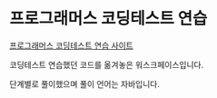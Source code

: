 # 프로그래머스 코딩테스트 연습

[프로그래머스 코딩테스트 연습 사이트](https://programmers.co.kr/learn/challenges)

코딩테스트 연습했던 코드를 옮겨놓은 워스크페이스입니다. 

단계별로 풀이했으며 풀이 언어는 자바입니다.
